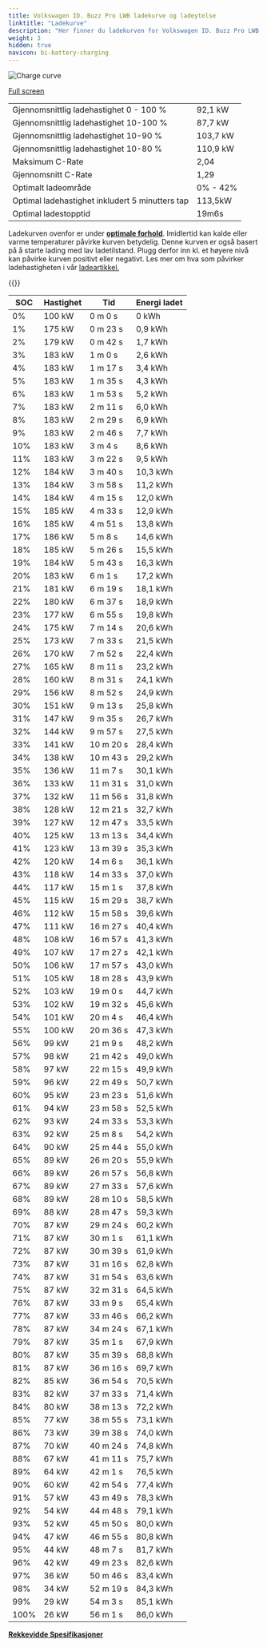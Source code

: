 ```yaml
---
title: Volkswagen ID. Buzz Pro LWB ladekurve og ladeytelse
linktitle: "Ladekurve"
description: "Her finner du ladekurven for Volkswagen ID. Buzz Pro LWB."
weight: 3
hidden: true
navicon: bi-battery-charging
---
```

<!-- markdownlint-disable MD033 -->
<img src="/images/models/volkswagen/id._buzz/id._buzz_pro_lwb/chargingcurve.svg" alt="Charge curve" class="img-fluid">

[Full screen](/images/models/volkswagen/id._buzz/id._buzz_pro_lwb/chargingcurve.svg)


<table class="table table-striped border">
<tbody>
<tr>
<td>Gjennomsnittlig ladehastighet 0 - 100 %</td><td>92,1 kW</td>
</tr>
<tr>
<td>Gjennomsnittlig ladehastighet 10-100 %</td><td>87,7 kW</td>
</tr>
<tr>
<td>Gjennomsnittlig ladehastighet 10-90 %</td><td>103,7 kW</td>
</tr>
<tr>
<td>Gjennomsnittlig ladehastighet 10-80 %</td><td>110,9 kW</td>
</tr>
<tr>
<td>Maksimum C-Rate</td><td>2,04</td>
</tr>
<tr>
<td>Gjennomsnitt C-Rate</td><td>1,29</td>
</tr>
<tr>
<td>Optimalt ladeområde</td><td>0% - 42%</td>
</tr>
<tr>
<td>Optimal ladehastighet inkludert 5 minutters tap</td><td>113,5kW</td>
</tr>
<tr>
<td>Optimal ladestopptid</td><td>19m6s</td>
</tr>
</tbody>
</table>


Ladekurven ovenfor er under **[optimale forhold](../../../../../technology/battery/charging/#temperatur)**. Imidlertid kan kalde eller varme temperaturer påvirke kurven betydelig. Denne kurven er også basert på å starte lading med lav ladetilstand. Plugg derfor inn kl. et høyere nivå kan påvirke kurven positivt eller negativt. Les mer om hva som påvirker ladehastigheten i vår [ladeartikkel.](../../../../../technology/battery/charging/)


{{<evkxdisplayaddarticle />}}
<table class="table table-striped border">
<thead>
<tr><th>SOC</th><th>Hastighet</th><th>Tid</th><th>Energi ladet</th></tr>
</thead>
<tbody>
<tr>
<td>0%</td><td>100 kW</td><td> 0 m 0 s </td><td>0 kWh </td>
</tr>
<tr>
<td>1%</td><td>175 kW</td><td> 0 m 23 s </td><td>0,9 kWh </td>
</tr>
<tr>
<td>2%</td><td>179 kW</td><td> 0 m 42 s </td><td>1,7 kWh </td>
</tr>
<tr>
<td>3%</td><td>183 kW</td><td> 1 m 0 s </td><td>2,6 kWh </td>
</tr>
<tr>
<td>4%</td><td>183 kW</td><td> 1 m 17 s </td><td>3,4 kWh </td>
</tr>
<tr>
<td>5%</td><td>183 kW</td><td> 1 m 35 s </td><td>4,3 kWh </td>
</tr>
<tr>
<td>6%</td><td>183 kW</td><td> 1 m 53 s </td><td>5,2 kWh </td>
</tr>
<tr>
<td>7%</td><td>183 kW</td><td> 2 m 11 s </td><td>6,0 kWh </td>
</tr>
<tr>
<td>8%</td><td>183 kW</td><td> 2 m 29 s </td><td>6,9 kWh </td>
</tr>
<tr>
<td>9%</td><td>183 kW</td><td> 2 m 46 s </td><td>7,7 kWh </td>
</tr>
<tr>
<td>10%</td><td>183 kW</td><td> 3 m 4 s </td><td>8,6 kWh </td>
</tr>
<tr>
<td>11%</td><td>183 kW</td><td> 3 m 22 s </td><td>9,5 kWh </td>
</tr>
<tr>
<td>12%</td><td>184 kW</td><td> 3 m 40 s </td><td>10,3 kWh </td>
</tr>
<tr>
<td>13%</td><td>184 kW</td><td> 3 m 58 s </td><td>11,2 kWh </td>
</tr>
<tr>
<td>14%</td><td>184 kW</td><td> 4 m 15 s </td><td>12,0 kWh </td>
</tr>
<tr>
<td>15%</td><td>185 kW</td><td> 4 m 33 s </td><td>12,9 kWh </td>
</tr>
<tr>
<td>16%</td><td>185 kW</td><td> 4 m 51 s </td><td>13,8 kWh </td>
</tr>
<tr>
<td>17%</td><td>186 kW</td><td> 5 m 8 s </td><td>14,6 kWh </td>
</tr>
<tr>
<td>18%</td><td>185 kW</td><td> 5 m 26 s </td><td>15,5 kWh </td>
</tr>
<tr>
<td>19%</td><td>184 kW</td><td> 5 m 43 s </td><td>16,3 kWh </td>
</tr>
<tr>
<td>20%</td><td>183 kW</td><td> 6 m 1 s </td><td>17,2 kWh </td>
</tr>
<tr>
<td>21%</td><td>181 kW</td><td> 6 m 19 s </td><td>18,1 kWh </td>
</tr>
<tr>
<td>22%</td><td>180 kW</td><td> 6 m 37 s </td><td>18,9 kWh </td>
</tr>
<tr>
<td>23%</td><td>177 kW</td><td> 6 m 55 s </td><td>19,8 kWh </td>
</tr>
<tr>
<td>24%</td><td>175 kW</td><td> 7 m 14 s </td><td>20,6 kWh </td>
</tr>
<tr>
<td>25%</td><td>173 kW</td><td> 7 m 33 s </td><td>21,5 kWh </td>
</tr>
<tr>
<td>26%</td><td>170 kW</td><td> 7 m 52 s </td><td>22,4 kWh </td>
</tr>
<tr>
<td>27%</td><td>165 kW</td><td> 8 m 11 s </td><td>23,2 kWh </td>
</tr>
<tr>
<td>28%</td><td>160 kW</td><td> 8 m 31 s </td><td>24,1 kWh </td>
</tr>
<tr>
<td>29%</td><td>156 kW</td><td> 8 m 52 s </td><td>24,9 kWh </td>
</tr>
<tr>
<td>30%</td><td>151 kW</td><td> 9 m 13 s </td><td>25,8 kWh </td>
</tr>
<tr>
<td>31%</td><td>147 kW</td><td> 9 m 35 s </td><td>26,7 kWh </td>
</tr>
<tr>
<td>32%</td><td>144 kW</td><td> 9 m 57 s </td><td>27,5 kWh </td>
</tr>
<tr>
<td>33%</td><td>141 kW</td><td> 10 m 20 s </td><td>28,4 kWh </td>
</tr>
<tr>
<td>34%</td><td>138 kW</td><td> 10 m 43 s </td><td>29,2 kWh </td>
</tr>
<tr>
<td>35%</td><td>136 kW</td><td> 11 m 7 s </td><td>30,1 kWh </td>
</tr>
<tr>
<td>36%</td><td>133 kW</td><td> 11 m 31 s </td><td>31,0 kWh </td>
</tr>
<tr>
<td>37%</td><td>132 kW</td><td> 11 m 56 s </td><td>31,8 kWh </td>
</tr>
<tr>
<td>38%</td><td>128 kW</td><td> 12 m 21 s </td><td>32,7 kWh </td>
</tr>
<tr>
<td>39%</td><td>127 kW</td><td> 12 m 47 s </td><td>33,5 kWh </td>
</tr>
<tr>
<td>40%</td><td>125 kW</td><td> 13 m 13 s </td><td>34,4 kWh </td>
</tr>
<tr>
<td>41%</td><td>123 kW</td><td> 13 m 39 s </td><td>35,3 kWh </td>
</tr>
<tr>
<td>42%</td><td>120 kW</td><td> 14 m 6 s </td><td>36,1 kWh </td>
</tr>
<tr>
<td>43%</td><td>118 kW</td><td> 14 m 33 s </td><td>37,0 kWh </td>
</tr>
<tr>
<td>44%</td><td>117 kW</td><td> 15 m 1 s </td><td>37,8 kWh </td>
</tr>
<tr>
<td>45%</td><td>115 kW</td><td> 15 m 29 s </td><td>38,7 kWh </td>
</tr>
<tr>
<td>46%</td><td>112 kW</td><td> 15 m 58 s </td><td>39,6 kWh </td>
</tr>
<tr>
<td>47%</td><td>111 kW</td><td> 16 m 27 s </td><td>40,4 kWh </td>
</tr>
<tr>
<td>48%</td><td>108 kW</td><td> 16 m 57 s </td><td>41,3 kWh </td>
</tr>
<tr>
<td>49%</td><td>107 kW</td><td> 17 m 27 s </td><td>42,1 kWh </td>
</tr>
<tr>
<td>50%</td><td>106 kW</td><td> 17 m 57 s </td><td>43,0 kWh </td>
</tr>
<tr>
<td>51%</td><td>105 kW</td><td> 18 m 28 s </td><td>43,9 kWh </td>
</tr>
<tr>
<td>52%</td><td>103 kW</td><td> 19 m 0 s </td><td>44,7 kWh </td>
</tr>
<tr>
<td>53%</td><td>102 kW</td><td> 19 m 32 s </td><td>45,6 kWh </td>
</tr>
<tr>
<td>54%</td><td>101 kW</td><td> 20 m 4 s </td><td>46,4 kWh </td>
</tr>
<tr>
<td>55%</td><td>100 kW</td><td> 20 m 36 s </td><td>47,3 kWh </td>
</tr>
<tr>
<td>56%</td><td>99 kW</td><td> 21 m 9 s </td><td>48,2 kWh </td>
</tr>
<tr>
<td>57%</td><td>98 kW</td><td> 21 m 42 s </td><td>49,0 kWh </td>
</tr>
<tr>
<td>58%</td><td>97 kW</td><td> 22 m 15 s </td><td>49,9 kWh </td>
</tr>
<tr>
<td>59%</td><td>96 kW</td><td> 22 m 49 s </td><td>50,7 kWh </td>
</tr>
<tr>
<td>60%</td><td>95 kW</td><td> 23 m 23 s </td><td>51,6 kWh </td>
</tr>
<tr>
<td>61%</td><td>94 kW</td><td> 23 m 58 s </td><td>52,5 kWh </td>
</tr>
<tr>
<td>62%</td><td>93 kW</td><td> 24 m 33 s </td><td>53,3 kWh </td>
</tr>
<tr>
<td>63%</td><td>92 kW</td><td> 25 m 8 s </td><td>54,2 kWh </td>
</tr>
<tr>
<td>64%</td><td>90 kW</td><td> 25 m 44 s </td><td>55,0 kWh </td>
</tr>
<tr>
<td>65%</td><td>89 kW</td><td> 26 m 20 s </td><td>55,9 kWh </td>
</tr>
<tr>
<td>66%</td><td>89 kW</td><td> 26 m 57 s </td><td>56,8 kWh </td>
</tr>
<tr>
<td>67%</td><td>89 kW</td><td> 27 m 33 s </td><td>57,6 kWh </td>
</tr>
<tr>
<td>68%</td><td>89 kW</td><td> 28 m 10 s </td><td>58,5 kWh </td>
</tr>
<tr>
<td>69%</td><td>88 kW</td><td> 28 m 47 s </td><td>59,3 kWh </td>
</tr>
<tr>
<td>70%</td><td>87 kW</td><td> 29 m 24 s </td><td>60,2 kWh </td>
</tr>
<tr>
<td>71%</td><td>87 kW</td><td> 30 m 1 s </td><td>61,1 kWh </td>
</tr>
<tr>
<td>72%</td><td>87 kW</td><td> 30 m 39 s </td><td>61,9 kWh </td>
</tr>
<tr>
<td>73%</td><td>87 kW</td><td> 31 m 16 s </td><td>62,8 kWh </td>
</tr>
<tr>
<td>74%</td><td>87 kW</td><td> 31 m 54 s </td><td>63,6 kWh </td>
</tr>
<tr>
<td>75%</td><td>87 kW</td><td> 32 m 31 s </td><td>64,5 kWh </td>
</tr>
<tr>
<td>76%</td><td>87 kW</td><td> 33 m 9 s </td><td>65,4 kWh </td>
</tr>
<tr>
<td>77%</td><td>87 kW</td><td> 33 m 46 s </td><td>66,2 kWh </td>
</tr>
<tr>
<td>78%</td><td>87 kW</td><td> 34 m 24 s </td><td>67,1 kWh </td>
</tr>
<tr>
<td>79%</td><td>87 kW</td><td> 35 m 1 s </td><td>67,9 kWh </td>
</tr>
<tr>
<td>80%</td><td>87 kW</td><td> 35 m 39 s </td><td>68,8 kWh </td>
</tr>
<tr>
<td>81%</td><td>87 kW</td><td> 36 m 16 s </td><td>69,7 kWh </td>
</tr>
<tr>
<td>82%</td><td>85 kW</td><td> 36 m 54 s </td><td>70,5 kWh </td>
</tr>
<tr>
<td>83%</td><td>82 kW</td><td> 37 m 33 s </td><td>71,4 kWh </td>
</tr>
<tr>
<td>84%</td><td>80 kW</td><td> 38 m 13 s </td><td>72,2 kWh </td>
</tr>
<tr>
<td>85%</td><td>77 kW</td><td> 38 m 55 s </td><td>73,1 kWh </td>
</tr>
<tr>
<td>86%</td><td>73 kW</td><td> 39 m 38 s </td><td>74,0 kWh </td>
</tr>
<tr>
<td>87%</td><td>70 kW</td><td> 40 m 24 s </td><td>74,8 kWh </td>
</tr>
<tr>
<td>88%</td><td>67 kW</td><td> 41 m 11 s </td><td>75,7 kWh </td>
</tr>
<tr>
<td>89%</td><td>64 kW</td><td> 42 m 1 s </td><td>76,5 kWh </td>
</tr>
<tr>
<td>90%</td><td>60 kW</td><td> 42 m 54 s </td><td>77,4 kWh </td>
</tr>
<tr>
<td>91%</td><td>57 kW</td><td> 43 m 49 s </td><td>78,3 kWh </td>
</tr>
<tr>
<td>92%</td><td>54 kW</td><td> 44 m 48 s </td><td>79,1 kWh </td>
</tr>
<tr>
<td>93%</td><td>52 kW</td><td> 45 m 50 s </td><td>80,0 kWh </td>
</tr>
<tr>
<td>94%</td><td>47 kW</td><td> 46 m 55 s </td><td>80,8 kWh </td>
</tr>
<tr>
<td>95%</td><td>44 kW</td><td> 48 m 7 s </td><td>81,7 kWh </td>
</tr>
<tr>
<td>96%</td><td>42 kW</td><td> 49 m 23 s </td><td>82,6 kWh </td>
</tr>
<tr>
<td>97%</td><td>36 kW</td><td> 50 m 46 s </td><td>83,4 kWh </td>
</tr>
<tr>
<td>98%</td><td>34 kW</td><td> 52 m 19 s </td><td>84,3 kWh </td>
</tr>
<tr>
<td>99%</td><td>29 kW</td><td> 54 m 3 s </td><td>85,1 kWh </td>
</tr>
<tr>
<td>100%</td><td>26 kW</td><td> 56 m 1 s </td><td>86,0 kWh </td>
</tr>
</tbody>
</table>

<div class="mt-3 mb-3">
<a href="../rangeandconsumption/" class="text-decoration-none text-black">
<strong><i class="bi-arrow-left"></i> Rekkevidde </strong>
</a>
<a href="../specifications/" class="text-decoration-none text-black float-end">
<strong>Spesifikasjoner <i class="bi-arrow-right"></i></strong>
</a>
</div>
